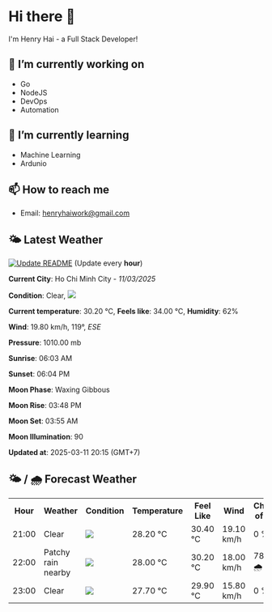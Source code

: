 # Hi there 👋

I'm Henry Hai - a Full Stack Developer!

## 🔭 I’m currently working on

- Go
- NodeJS
- DevOps
- Automation

## 🌱 I’m currently learning

- Machine Learning
- Ardunio

## 📫 How to reach me

- Email: <henryhaiwork@gmail.com>

## 🌤️ Latest Weather
[![Update README](https://github.com/henry0hai/henry0hai/actions/workflows/udpateReadme.yml/badge.svg)](https://github.com/henry0hai/henry0hai/actions/workflows/udpateReadme.yml)
(Update every **hour**)
<!-- CURRENT_WEATHER:START -->
**Current City**: Ho Chi Minh City - *11/03/2025*

**Condition**: Clear, <img src="https://cdn.weatherapi.com/weather/64x64/night/113.png"/>

**Current temperature**: 30.20 °C, **Feels like**: 34.00 °C, **Humidity**: 62%

**Wind**: 19.80 km/h, 119°, *ESE*

**Pressure**: 1010.00 mb

**Sunrise**: 06:03 AM

**Sunset**: 06:04 PM

**Moon Phase**: Waxing Gibbous

**Moon Rise**: 03:48 PM

**Moon Set**: 03:55 AM

**Moon Illumination**: 90

**Updated at**: 2025-03-11 20:15 (GMT+7)<!-- CURRENT_WEATHER:END -->

## 🌤️ / 🌧️ Forecast Weather
<!-- FORECAST_WEATHER:START -->
<table>
		<tr>
			<th>Hour</th>
			<th>Weather</th>
			<th>Condition</th>
			<th>Temperature</th>
			<th>Feel Like</th>
			<th>Wind</th>
			<th>Chance of Rain</th>
		</tr>
				<tr>
					<td>21:00</td>
					<td>Clear </td>
					<td><img src='https://cdn.weatherapi.com/weather/64x64/night/113.png'/></td>
					<td>28.20 °C</td>
					<td>30.40 °C</td>
					<td>19.10 km/h</td>
					<td>0 %</td>
				</tr>
				<tr>
					<td>22:00</td>
					<td>Patchy rain nearby</td>
					<td><img src='https://cdn.weatherapi.com/weather/64x64/night/176.png'/></td>
					<td>28.00 °C</td>
					<td>30.20 °C</td>
					<td>18.00 km/h</td>
					<td>78 % 🌧️</td>
				</tr>
				<tr>
					<td>23:00</td>
					<td>Clear </td>
					<td><img src='https://cdn.weatherapi.com/weather/64x64/night/113.png'/></td>
					<td>27.70 °C</td>
					<td>29.90 °C</td>
					<td>15.80 km/h</td>
					<td>0 %</td>
				</tr>
</table>
<!-- FORECAST_WEATHER:END -->
